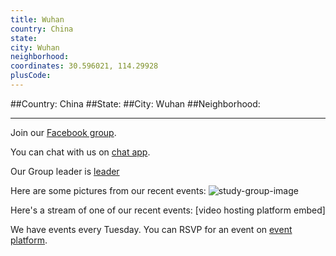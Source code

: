 ```yaml
---
title: Wuhan
country: China
state: 
city: Wuhan
neighborhood: 
coordinates: 30.596021, 114.29928
plusCode:
---
```


##Country: China
##State: 
##City: Wuhan
##Neighborhood: 
*****
Join our [Facebook group](https://www.facebook.com/groups/free.code.camp.wuhan).

You can chat with us on [chat app]().

Our Group leader is [leader]()

Here are some pictures from our recent events:
![study-group-image]()

Here's a stream of one of our recent events:
[video hosting platform embed]

We have events every Tuesday. You can RSVP for an event on [event platform]().
